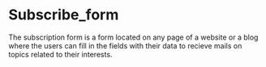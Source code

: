 # Subscribe_form
The subscription form is a form located on any page of a website or a blog where the users can fill in the fields with their data to recieve mails on topics related to their interests.
